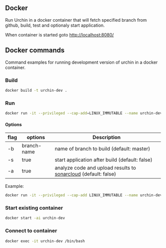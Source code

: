 ## Docker

Run Urchin in a docker container that will fetch specified branch from github, build, test and optionaly start application. 

When container is started goto <http://localhost:8080/>

## Docker commands

Command examples for running development version of urchin in a docker container.

### Build
```bash
docker build -t urchin-dev .
```
### Run

```bash
docker run -it --privileged --cap-add=LINUX_IMMUTABLE --name urchin-dev -p 8080:8080 urchin-dev
```
#### Options

|flag|options|Description|
| --- | --- | --- |
| -b | branch-name | name of branch to build (default: master) |
| -s | true | start application after build (default: false) |
| -a | true | analyze code and upload results to [sonarcloud](https://sonarcloud.io/dashboard?id=urchin%3Aurchin) (default: false) |

Example:

```bash
docker run -it --privileged --cap-add LINUX_IMMUTABLE --name urchin-dev -p 8080:8080 urchin-dev -b my-branch -s true
```

### Start existing container
```bash
docker start -ai urchin-dev
```

### Connect to container
```bash
docker exec -it urchin-dev /bin/bash
```
